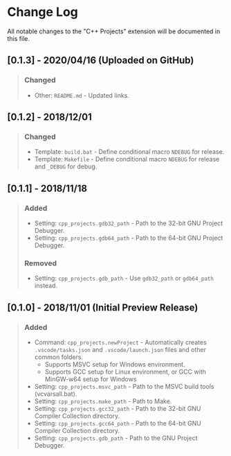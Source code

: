 # Change Log
All notable changes to the "C++ Projects" extension will be documented in this file.

## [0.1.3] - 2020/04/16 (Uploaded on GitHub)
> ### Changed
> * Other: `README.md` - Updated links.

## [0.1.2] - 2018/12/01
> ### Changed
> * Template: `build.bat` - Define conditional macro `NDEBUG` for release.
> * Template: `Makefile` - Define conditional macro `NDEBUG` for release and `_DEBUG` for debug.

## [0.1.1] - 2018/11/18
> ### Added
> + Setting: `cpp_projects.gdb32_path` - Path to the 32-bit GNU Project Debugger.
> + Setting: `cpp_projects.gdb64_path` - Path to the 64-bit GNU Project Debugger.
>
> ### Removed
> - Setting: `cpp_projects.gdb_path` - Use `gdb32_path` or `gdb64_path` instead.

## [0.1.0] - 2018/11/01 (Initial Preview Release)
> ### Added
> + Command: `cpp_projects.newProject` - Automatically creates `.vscode/tasks.json` and `.vscode/launch.json` files and other common folders.
>   + Supports MSVC setup for Windows environment.
>   + Supports GCC setup for Linux environment, or GCC with MinGW-w64 setup for Windows 
> + Setting: `cpp_projects.msvc_path` - Path to the MSVC build tools (vcvarsall.bat).
> + Setting: `cpp_projects.make_path` - Path to Make.
> + Setting: `cpp_projects.gcc32_path` - Path to the 32-bit GNU Compiler Collection directory.
> + Setting: `cpp_projects.gcc64_path` - Path to the 64-bit GNU Compiler Collection directory.
> + Setting: `cpp_projects.gdb_path` - Path to the GNU Project Debugger.